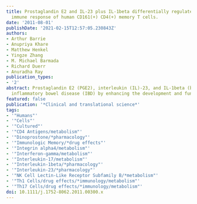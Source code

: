 ```yaml
---
title: Prostaglandin E2 and IL-23 plus IL-1beta differentially regulate the Th1/Th17
  immune response of human CD161(+) CD4(+) memory T cells.
date: '2011-08-01'
publishDate: '2021-02-15T12:57:05.230843Z'
authors:
- Arthur Barrie
- Anupriya Khare
- Matthew Henkel
- Yingze Zhang
- M. Michael Barmada
- Richard Duerr
- Anuradha Ray
publication_types:
- '2'
abstract: Prostaglandin E2 (PGE2), interleukin (IL)-23, and IL-1beta (beta) propagate
  inflammatory bowel disease (IBD) by enhancing the development and function of
featured: false
publication: '*Clinical and translational science*'
tags:
- '"Humans"'
- '"Cells"'
- '"Cultured"'
- '"CD4 Antigens/metabolism"'
- '"Dinoprostone/*pharmacology"'
- '"Immunologic Memory/*drug effects"'
- '"Integrin alpha4/metabolism"'
- '"Interferon-gamma/metabolism"'
- '"Interleukin-17/metabolism"'
- '"Interleukin-1beta/*pharmacology"'
- '"Interleukin-23/*pharmacology"'
- '"NK Cell Lectin-Like Receptor Subfamily B/*metabolism"'
- '"Th1 Cells/drug effects/*immunology/metabolism"'
- '"Th17 Cells/drug effects/*immunology/metabolism"'
doi: 10.1111/j.1752-8062.2011.00300.x
---
```


